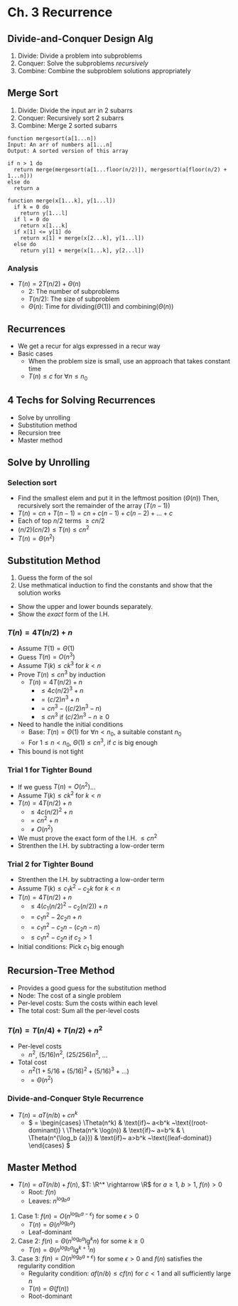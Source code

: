 # Ch. 3 Recurrence

## Divide-and-Conquer Design Alg
1. Divide: Divide a problem into subproblems
2. Conquer: Solve the subproblems *recursively*
3. Combine: Combine the subproblem solutions appropriately

## Merge Sort
1. Divide: Divide the input arr in 2 subarrs
2. Conquer: Recursively sort 2 subarrs
3. Combine: Merge 2 sorted subarrs

```
function mergesort(a[1...n])
Input: An arr of numbers a[1...n]
Output: A sorted version of this array

if n > 1 do
  return merge(mergesort(a[1...floor(n/2)]), mergesort(a[floor(n/2) + 1...n]))
else do
  return a
```
```
function merge(x[1...k], y[1...l])
  if k = 0 do
    return y[1...l]
  if l = 0 do
    return x[1...k]
  if x[1] <= y[1] do
    return x[1] + merge(x[2...k], y[1...l])
  else do
    return y[1] + merge(x[1...k], y[2...l])
```

### Analysis
* $T(n) = 2T(n / 2) + \Theta(n)$
  * $2$: The number of subproblems
  * $T(n / 2)$: The size of subproblem
  * $\Theta(n)$: Time for dividing($\Theta(1)$) and combining($\Theta(n)$)
  
## Recurrences
* We get a recur for algs expressed in a recur way
* Basic cases
  * When the problem size is small, use an approach that takes constant time
  * $T(n) \leq c$ for $\forall n \leq n_0$
  
## 4 Techs for Solving Recurrences
* Solve by unrolling
* Substitution method
* Recursion tree
* Master method

## Solve by Unrolling
### Selection sort
* Find the smallest elem and put it in the leftmost position ($\Theta(n)$) Then, recursively sort the remainder of the array ($T(n - 1)$)
* $T(n) = cn + T(n - 1) = cn + c(n - 1) + c(n - 2) + ... + c$
* Each of top $n / 2$ terms $\geq cn / 2$
* $(n/2)(cn/2) \leq T(n) \leq cn^2$
* $T(n) = \Theta(n^2)$

## Substitution Method
1. Guess the form of the sol
2. Use methmatical induction to find the constants and show that the solution works
* Show the upper and lower bounds separately.
* Show the *exact* form of the I.H. 

### $T(n) = 4T(n/2) + n$
* Assume $T(1) = \Theta(1)$
* Guess $T(n) = O(n^3)$
* Assume $T(k) \leq ck^3$ for $k<n$
* Prove $T(n) \leq cn^3$ by induction
  * $T(n) = 4T(n / 2) + n$
    * $\leq 4c(n/2)^3 + n$
    * $= (c/2)n^3 + n$
    * $= cn^3 - ((c/2)n^3 - n)$
    * $\leq cn^3$ if $(c/2)n^3 - n \geq 0$
* Need to handle the initial conditions
  * Base: $T(n) = \Theta(1)$ for $\forall n<n_0$, a suitable constant $n_0$
  * For $1 \leq n < n_0$, $\Theta(1) \leq cn^3$, if $c$ is big enough
* This bound is not tight

### Trial 1 for Tighter Bound
* If we guess $T(n) = O(n^2)$...
* Assume $T(k) \leq ck^2$ for $k<n$
* $T(n) = 4T(n/2) + n$
  * $\leq 4c(n/2)^2 + n$
  * $=cn^2 + n$
  * $\neq O(n^2)$
* We must prove the exact form of the I.H. $\leq cn^2$
* Strenthen the I.H. by subtracting a low-order term

### Trial 2 for Tighter Bound
* Strenthen the I.H. by subtracting a low-order term
* Assume $T(k) \leq c_1 k^2 - c_2 k$ for $k < n$
* $T(n) = 4T(n /2) + n$
  * $\leq 4(c_1 (n/2)^2 - c_2 (n/2)) + n$
  * $= c_1 n^2 - 2 c_2 n + n$
  * $=c_1 n^2 - c_2 n -(c_2 n - n)$
  * $\leq c_1 n^2 - c_2 n$ if $c_2 > 1$
* Initial conditions: Pick $c_1$ big enough

## Recursion-Tree Method
* Provides a good guess for the substitution method
* Node: The cost of a single problem
* Per-level costs: Sum the costs within each level 
* The total cost: Sum all the per-level costs

### $T(n) = T(n/4) + T(n/2) + n^2$
* Per-level costs
  * $n^2$, $(5/16) n^2$, $(25/256) n^2$, ...
* Total cost
  * $n^2 (1+ 5/16 + (5/16)^2 + (5/16)^3 + ...)$
  * $=\Theta(n^2)$

### Divide-and-Conquer Style Recurrence
* $T(n) = aT(n/b) + cn^k$
  * $
  =
  \begin{cases}
    \Theta(n^k) & \text{if}~ a<b^k ~\text{(root-dominant)} \\
    \Theta(n^k \log(n)) & \text{if}~ a=b^k & \\
    \Theta(n^{\log_b {a}}) & \text{if}~ a>b^k ~\text{(leaf-dominat)}
  \end{cases}
  $

## Master Method
* $T(n) = a T(n / b) + f(n)$, $T: \R^* \rightarrow \R$ for $a \geq 1$, $b > 1$, $f(n) > 0$
  * Root: $f(n)$
  * Leaves: $n^{\log_{b}{a}}$
1. Case 1: $f(n) = O(n ^{\log_{b}{a - \epsilon}})$ for some $\epsilon > 0$
    * $T(n) = \Theta(n^{\log_b a})$
    * Leaf-dominant
2. Case 2: $f(n) = \Theta(n^{\log_{b}{a}} \lg^{k}{n})$ for some $k \geq 0$
    * $T(n) = \Theta(n^{log_{b}{a}} \lg^{k + 1} n)$
3. Case 3: $f(n) = \Omega(n^{\log_{b}{a + \epsilon}})$ for some $\epsilon > 0$ and $f(n)$ satisfies the regularity condition
    * Regularity condition: $af(n/b) \leq cf(n)$ for $c<1$ and all sufficiently large $n$
    * $T(n) = \Theta(f(n))$
    * Root-dominant

